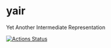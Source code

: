 # yair
Yet Another Intermediate Representation

[![Actions Status](https://github.com/sheredom/yair/workflows/Rust/badge.svg)](https://github.com/sheredom/yair/actions)
